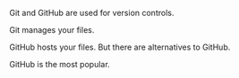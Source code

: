 Git and GitHub are used for version controls.

Git manages your files.

GitHub hosts your files.
But there are alternatives to GitHub.

GitHub is the most popular.
